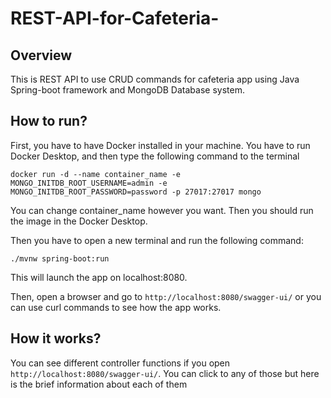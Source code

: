 # REST-API-for-Cafeteria-
## Overview
This is REST API to use CRUD commands for cafeteria app using Java Spring-boot framework and MongoDB Database system.

## How to run?
First, you have to have Docker installed in your machine. You have to run Docker Desktop, and then type the following command to the terminal

```
docker run -d --name container_name -e MONGO_INITDB_ROOT_USERNAME=admin -e MONGO_INITDB_ROOT_PASSWORD=password -p 27017:27017 mongo
```

You can change container_name however you want. Then you should run the image in the Docker Desktop.

Then you have to open a new terminal and run the following command:
```
./mvnw spring-boot:run
```

This will launch the app on localhost:8080.

Then, open a browser and go to ```http://localhost:8080/swagger-ui/```
or you can use curl commands to see how the app works. 

## How it works?

You can see different controller functions if you open ```http://localhost:8080/swagger-ui/```. You can click to any of those but here is the brief information about each of them
